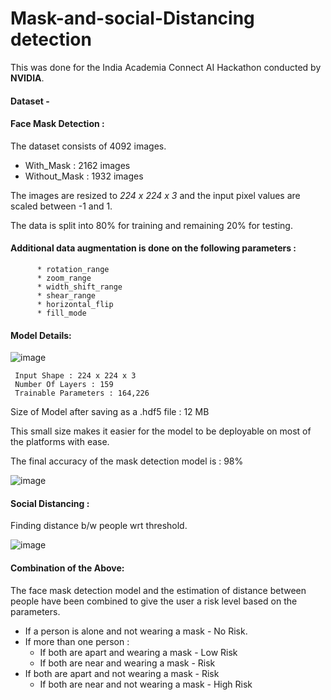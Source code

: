 # Mask-and-social-Distancing detection

This was done for the India Academia Connect AI Hackathon conducted by **NVIDIA**. 

#### Dataset - 

#### Face Mask Detection :
The dataset consists of 4092 images.

* With_Mask : 2162 images
* Without_Mask : 1932 images

The images are resized to *224 x 224 x 3* and the input pixel values are scaled between -1 and 1.

The data is split into 80% for training and remaining 20% for testing.

#### Additional data augmentation is done on the following parameters :

          * rotation_range
          * zoom_range
          * width_shift_range
          * shear_range
          * horizontal_flip
          * fill_mode
          
#### Model Details:   

![image](https://user-images.githubusercontent.com/60337704/141739606-5a79c3a8-48e3-4030-a436-ec83cc2ed124.png)

     Input Shape : 224 x 224 x 3
     Number Of Layers : 159
     Trainable Parameters : 164,226

Size of Model after saving as a .hdf5 file : 12 MB

This small size makes it easier for the model to be deployable on most of the platforms with ease.

The final accuracy of the mask detection model is : 98%

![image](https://user-images.githubusercontent.com/60337704/141739905-b6ec19c9-1c72-41a5-a846-dbe8cf206283.png)

#### Social Distancing :

Finding distance b/w people wrt threshold.

![image](https://user-images.githubusercontent.com/60337704/141740267-18880031-24b1-4cd5-b354-886f0c940ca4.png)

#### Combination of the Above:

The face mask detection model and the estimation of distance between people have been combined to give the user a risk level based on the parameters.

* If a person is alone and not wearing a mask - No Risk. 
* If  more than one person : 
    * If both are apart and wearing a mask - Low Risk
    * If both are near and wearing a mask - Risk
* If both are apart and not wearing a mask - Risk
    * If both are near and not wearing a mask - High Risk











  
  



